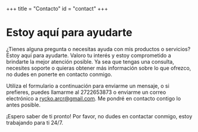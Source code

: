 +++
title = "Contacto"
id = "contact"
+++

# Estoy aquí para ayudarte

¿Tienes alguna pregunta o necesitas ayuda con mis productos o servicios? Estoy aquí para ayudarte. Valoro tu interés y estoy comprometido a brindarte la mejor atención posible. Ya sea que tengas una consulta, necesites soporte o quieras obtener más información sobre lo que ofrezco, no dudes en ponerte en contacto conmigo.

Utiliza el formulario a continuación para enviarme un mensaje, o si prefieres, puedes llamarme al 2722653873 o enviarme un correo electrónico a rycko.arcr@gmail.com. Me pondré en contacto contigo lo antes posible.

¡Espero saber de ti pronto!
Por favor, no dudes en contactar conmigo, estoy trabajando para ti 24/7.
